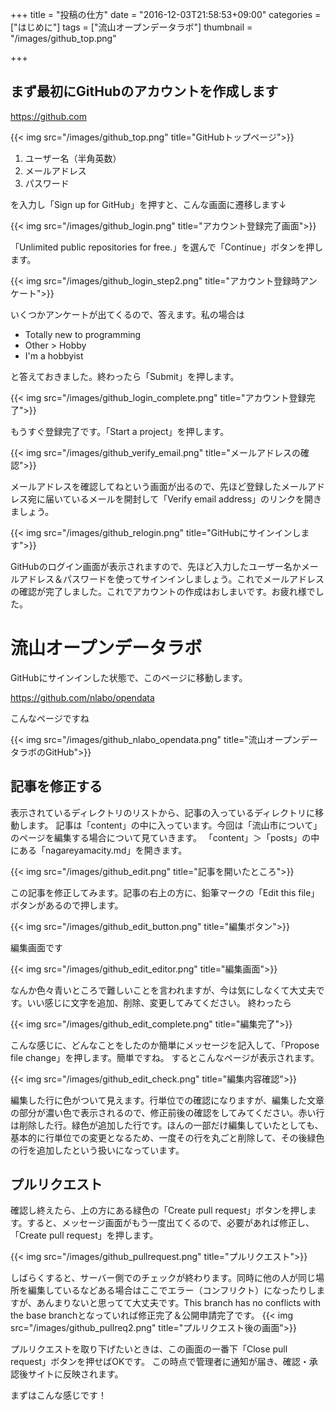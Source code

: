 +++
title = "投稿の仕方"
date = "2016-12-03T21:58:53+09:00"
categories = ["はじめに"]
tags = ["流山オープンデータラボ"]
thumbnail = "/images/github_top.png"

+++


## まず最初にGitHubのアカウントを作成します

https://github.com

{{< img src="/images/github_top.png" title="GitHubトップページ">}}

1. ユーザー名（半角英数）
2. メールアドレス
3. パスワード

を入力し「Sign up for GitHub」を押すと、こんな画面に遷移します↓

{{< img src="/images/github_login.png" title="アカウント登録完了画面">}}

「Unlimited public repositories for free.」を選んで「Continue」ボタンを押します。

{{< img src="/images/github_login_step2.png" title="アカウント登録時アンケート">}}

いくつかアンケートが出てくるので、答えます。私の場合は

- Totally new to programming
- Other > Hobby
- I'm a hobbyist

と答えておきました。終わったら「Submit」を押します。

{{< img src="/images/github_login_complete.png" title="アカウント登録完了">}}

もうすぐ登録完了です。「Start a project」を押します。

{{< img src="/images/github_verify_email.png" title="メールアドレスの確認">}}

メールアドレスを確認してねという画面が出るので、先ほど登録したメールアドレス宛に届いているメールを開封して「Verify email address」のリンクを開きましょう。

{{< img src="/images/github_relogin.png" title="GitHubにサインインします">}}

GitHubのログイン画面が表示されますので、先ほど入力したユーザー名かメールアドレス＆パスワードを使ってサインインしましょう。これでメールアドレスの確認が完了しました。これでアカウントの作成はおしまいです。お疲れ様でした。

# 流山オープンデータラボ

GitHubにサインインした状態で、このページに移動します。

https://github.com/nlabo/opendata

こんなページですね

{{< img src="/images/github_nlabo_opendata.png" title="流山オープンデータラボのGitHub">}}

## 記事を修正する

表示されているディレクトリのリストから、記事の入っているディレクトリに移動します。
記事は「content」の中に入っています。今回は「流山市について」のページを編集する場合について見ていきます。
「content」＞「posts」の中にある「nagareyamacity.md」を開きます。

{{< img src="/images/github_edit.png" title="記事を開いたところ">}}

この記事を修正してみます。記事の右上の方に、鉛筆マークの「Edit this file」ボタンがあるので押します。

{{< img src="/images/github_edit_button.png" title="編集ボタン">}}

編集画面です

{{< img src="/images/github_edit_editor.png" title="編集画面">}}

なんか色々青いところで難しいことを言われますが、今は気にしなくて大丈夫です。いい感じに文字を追加、削除、変更してみてください。
終わったら

{{< img src="/images/github_edit_complete.png" title="編集完了">}}

こんな感じに、どんなことをしたのか簡単にメッセージを記入して、「Propose file change」を押します。簡単ですね。
するとこんなページが表示されます。

{{< img src="/images/github_edit_check.png" title="編集内容確認">}}

編集した行に色がついて見えます。行単位での確認になりますが、編集した文章の部分が濃い色で表示されるので、修正前後の確認をしてみてください。赤い行は削除した行。緑色が追加した行です。ほんの一部だけ編集していたとしても、基本的に行単位での変更となるため、一度その行を丸ごと削除して、その後緑色の行を追加したという扱いになっています。

## プルリクエスト

確認し終えたら、上の方にある緑色の「Create pull request」ボタンを押します。すると、メッセージ画面がもう一度出てくるので、必要があれば修正し、「Create pull request」を押します。

{{< img src="/images/github_pullrequest.png" title="プルリクエスト">}}

しばらくすると、サーバー側でのチェックが終わります。同時に他の人が同じ場所を編集しているなどある場合はここでエラー（コンフリクト）になったりしますが、あんまりないと思ってて大丈夫です。This branch has no conflicts with the base branchとなっていれば修正完了＆公開申請完了です。
{{< img src="/images/github_pullreq2.png" title="プルリクエスト後の画面">}}

プルリクエストを取り下げたいときは、この画面の一番下「Close pull request」ボタンを押せばOKです。
この時点で管理者に通知が届き、確認・承認後サイトに反映されます。

まずはこんな感じです！
